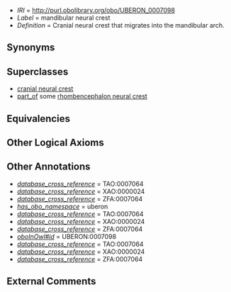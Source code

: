  * *IRI* = http://purl.obolibrary.org/obo/UBERON_0007098
 * *Label* = mandibular neural crest
 * *Definition* = Cranial neural crest that migrates into the mandibular arch.

## Synonyms


## Superclasses

 * [cranial neural crest](../../UBERON/99/UBERON_0003099.md)
 * [part_of](../../BFO/50/BFO_0000050.md) some [rhombencephalon neural crest](../../UBERON/52/UBERON_0003852.md)

## Equivalencies


## Other Logical Axioms


## Other Annotations

 * *[database_cross_reference](../../ef/oboInOwl#hasDbXref.md)* = TAO:0007064
 * *[database_cross_reference](../../ef/oboInOwl#hasDbXref.md)* = XAO:0000024
 * *[database_cross_reference](../../ef/oboInOwl#hasDbXref.md)* = ZFA:0007064
 * *[has_obo_namespace](../../ce/oboInOwl#hasOBONamespace.md)* = uberon
 * *[database_cross_reference](../../ef/oboInOwl#hasDbXref.md)* = TAO:0007064
 * *[database_cross_reference](../../ef/oboInOwl#hasDbXref.md)* = XAO:0000024
 * *[database_cross_reference](../../ef/oboInOwl#hasDbXref.md)* = ZFA:0007064
 * *[oboInOwl#id](../../id/oboInOwl#id.md)* = UBERON:0007098
 * *[database_cross_reference](../../ef/oboInOwl#hasDbXref.md)* = TAO:0007064
 * *[database_cross_reference](../../ef/oboInOwl#hasDbXref.md)* = XAO:0000024
 * *[database_cross_reference](../../ef/oboInOwl#hasDbXref.md)* = ZFA:0007064

## External Comments

